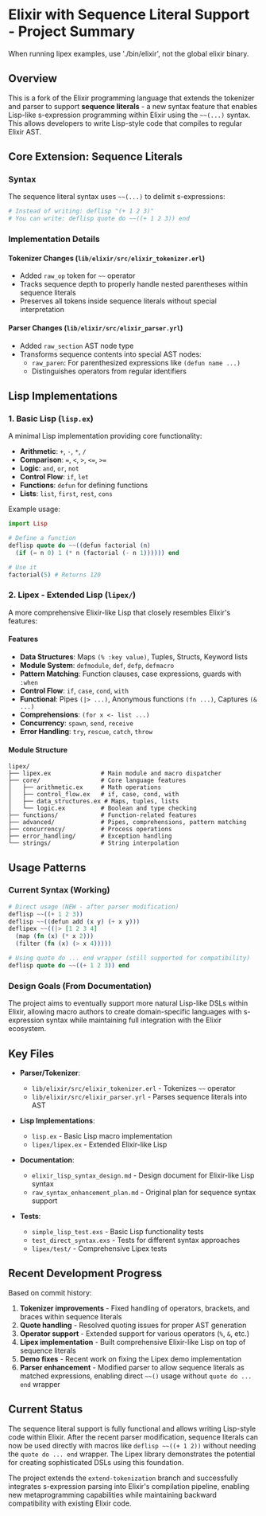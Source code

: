 # Elixir with Sequence Literal Support - Project Summary

When running lipex examples, use './bin/elixir', not the global elixir binary.

## Overview

This is a fork of the Elixir programming language that extends the tokenizer and parser to support **sequence literals** - a new syntax feature that enables Lisp-like s-expression programming within Elixir using the `~~(...)` syntax. This allows developers to write Lisp-style code that compiles to regular Elixir AST.

## Core Extension: Sequence Literals

### Syntax
The sequence literal syntax uses `~~(...)` to delimit s-expressions:
```elixir
# Instead of writing: deflisp "(+ 1 2 3)"
# You can write: deflisp quote do ~~((+ 1 2 3)) end
```

### Implementation Details

#### Tokenizer Changes (`lib/elixir/src/elixir_tokenizer.erl`)
- Added `raw_op` token for `~~` operator
- Tracks sequence depth to properly handle nested parentheses within sequence literals
- Preserves all tokens inside sequence literals without special interpretation

#### Parser Changes (`lib/elixir/src/elixir_parser.yrl`)
- Added `raw_section` AST node type
- Transforms sequence contents into special AST nodes:
  - `raw_paren`: For parenthesized expressions like `(defun name ...)`
  - Distinguishes operators from regular identifiers

## Lisp Implementations

### 1. Basic Lisp (`lisp.ex`)
A minimal Lisp implementation providing core functionality:
- **Arithmetic**: `+`, `-`, `*`, `/`
- **Comparison**: `=`, `<`, `>`, `<=`, `>=`
- **Logic**: `and`, `or`, `not`
- **Control Flow**: `if`, `let`
- **Functions**: `defun` for defining functions
- **Lists**: `list`, `first`, `rest`, `cons`

Example usage:
```elixir
import Lisp

# Define a function
deflisp quote do ~~((defun factorial (n) 
  (if (= n 0) 1 (* n (factorial (- n 1)))))) end

# Use it
factorial(5) # Returns 120
```

### 2. Lipex - Extended Lisp (`lipex/`)
A more comprehensive Elixir-like Lisp that closely resembles Elixir's features:

#### Features
- **Data Structures**: Maps `(% :key value)`, Tuples, Structs, Keyword lists
- **Module System**: `defmodule`, `def`, `defp`, `defmacro`
- **Pattern Matching**: Function clauses, case expressions, guards with `:when`
- **Control Flow**: `if`, `case`, `cond`, `with`
- **Functional**: Pipes `(|> ...)`, Anonymous functions `(fn ...)`, Captures `(& ...)`
- **Comprehensions**: `(for x <- list ...)`
- **Concurrency**: `spawn`, `send`, `receive`
- **Error Handling**: `try`, `rescue`, `catch`, `throw`

#### Module Structure
```
lipex/
├── lipex.ex              # Main module and macro dispatcher
├── core/                 # Core language features
│   ├── arithmetic.ex     # Math operations
│   ├── control_flow.ex   # if, case, cond, with
│   ├── data_structures.ex # Maps, tuples, lists
│   └── logic.ex          # Boolean and type checking
├── functions/            # Function-related features
├── advanced/             # Pipes, comprehensions, pattern matching
├── concurrency/          # Process operations
├── error_handling/       # Exception handling
└── strings/              # String interpolation
```

## Usage Patterns

### Current Syntax (Working)
```elixir
# Direct usage (NEW - after parser modification)
deflisp ~~((+ 1 2 3))
deflisp ~~((defun add (x y) (+ x y)))
deflipex ~~((|> [1 2 3 4]
  (map (fn (x) (* x 2)))
  (filter (fn (x) (> x 4)))))

# Using quote do ... end wrapper (still supported for compatibility)
deflisp quote do ~~((+ 1 2 3)) end
```

### Design Goals (From Documentation)
The project aims to eventually support more natural Lisp-like DSLs within Elixir, allowing macro authors to create domain-specific languages with s-expression syntax while maintaining full integration with the Elixir ecosystem.

## Key Files

- **Parser/Tokenizer**: 
  - `lib/elixir/src/elixir_tokenizer.erl` - Tokenizes `~~` operator
  - `lib/elixir/src/elixir_parser.yrl` - Parses sequence literals into AST

- **Lisp Implementations**:
  - `lisp.ex` - Basic Lisp macro implementation
  - `lipex/lipex.ex` - Extended Elixir-like Lisp

- **Documentation**:
  - `elixir_lisp_syntax_design.md` - Design document for Elixir-like Lisp syntax
  - `raw_syntax_enhancement_plan.md` - Original plan for sequence syntax support

- **Tests**:
  - `simple_lisp_test.exs` - Basic Lisp functionality tests
  - `test_direct_syntax.exs` - Tests for different syntax approaches
  - `lipex/test/` - Comprehensive Lipex tests

## Recent Development Progress

Based on commit history:
1. **Tokenizer improvements** - Fixed handling of operators, brackets, and braces within sequence literals
2. **Quote handling** - Resolved quoting issues for proper AST generation
3. **Operator support** - Extended support for various operators (`%`, `&`, etc.)
4. **Lipex implementation** - Built comprehensive Elixir-like Lisp on top of sequence literals
5. **Demo fixes** - Recent work on fixing the Lipex demo implementation
6. **Parser enhancement** - Modified parser to allow sequence literals as matched expressions, enabling direct `~~()` usage without `quote do ... end` wrapper

## Current Status

The sequence literal support is fully functional and allows writing Lisp-style code within Elixir. After the recent parser modification, sequence literals can now be used directly with macros like `deflisp ~~((+ 1 2))` without needing the `quote do ... end` wrapper. The Lipex library demonstrates the potential for creating sophisticated DSLs using this foundation.

The project extends the `extend-tokenization` branch and successfully integrates s-expression parsing into Elixir's compilation pipeline, enabling new metaprogramming capabilities while maintaining backward compatibility with existing Elixir code.
